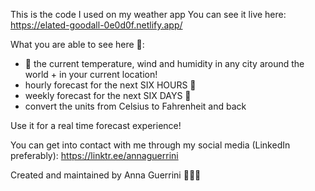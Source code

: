 This is the code I used on my weather app
You can see it live here: https://elated-goodall-0e0d0f.netlify.app/

What you are able to see here 👀: 
 - 📍 the current temperature, wind and humidity in any city around the world + in your current location! 
 - hourly forecast for the next SIX HOURS 🤩
 - weekly forecast for the next SIX DAYS 📅
 - convert the units from Celsius to Fahrenheit and back

Use it for a real time forecast experience!

You can get into contact with me through my social media (LinkedIn preferably): https://linktr.ee/annaguerrini

Created and maintained by Anna Guerrini 🙋🏼‍♀️

